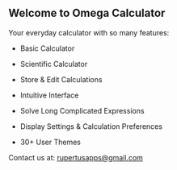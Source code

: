 ## Welcome to Omega Calculator

Your everyday calculator with so many features:

- Basic Calculator
- Scientific Calculator
- Store & Edit Calculations

- Intuitive Interface
- Solve Long Complicated Expressions
- Display Settings & Calculation Preferences
- 30+ User Themes





Contact us at:
rupertusapps@gmail.com

